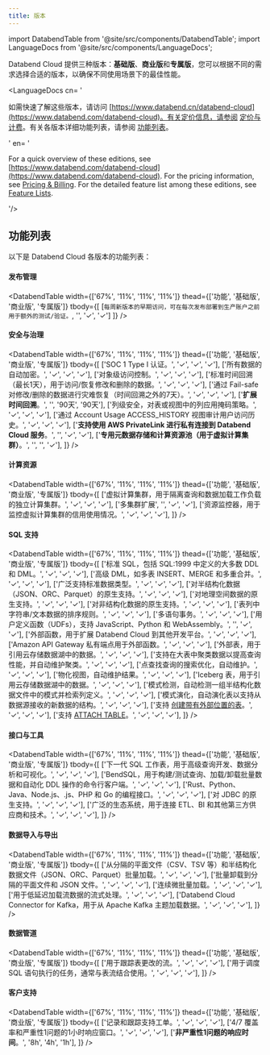 ```yaml
---
title: 版本
---
```


import DatabendTable from '@site/src/components/DatabendTable';
import LanguageDocs from '@site/src/components/LanguageDocs';

Databend Cloud 提供三种版本：**基础版**、**商业版**和**专属版**，您可以根据不同的需求选择合适的版本，以确保不同使用场景下的最佳性能。

<LanguageDocs
cn=
'

如需快速了解这些版本，请访问 [https://www.databend.cn/databend-cloud](https://www.databend.com/databend-cloud)。有关定价信息，请参阅 [定价与计费](/guides/overview/editions/dc/pricing)。有关各版本详细功能列表，请参阅 [功能列表](#feature-lists)。

'
en=
'

For a quick overview of these editions, see [https://www.databend.com/databend-cloud](https://www.databend.com/databend-cloud). For the pricing information, see [Pricing & Billing](/guides/overview/editions/dc/pricing). For the detailed feature list among these editions, see [Feature Lists](#feature-lists).

'/>

## 功能列表

以下是 Databend Cloud 各版本的功能列表：

#### 发布管理

<DatabendTable
width={['67%', '11%', '11%', '11%']}
thead={['功能', '基础版', '商业版', '专属版']}
tbody={[
[`每周新版本的早期访问，可在每次发布部署到生产账户之前用于额外的测试/验证。`, '', '✓', '✓']
]} />

#### 安全与治理

<DatabendTable
width={['67%', '11%', '11%', '11%']}
thead={['功能', '基础版', '商业版', '专属版']}
tbody={[
['SOC 1 Type I 认证。', '✓', '✓', '✓'],
['所有数据的自动加密。', '✓', '✓', '✓'],
['对象级访问控制。', '✓', '✓', '✓'],
['标准时间回溯（最长1天），用于访问/恢复修改和删除的数据。', '✓', '✓', '✓'],
['通过 Fail-safe 对修改/删除的数据进行灾难恢复（时间回溯之外的7天）。', '✓', '✓', '✓'],
['<b>扩展时间回溯</b>。', '', '90天', '90天'],
['列级安全，对表或视图中的列应用掩码策略。', '✓', '✓', '✓'],
['通过 Account Usage ACCESS_HISTORY 视图审计用户访问历史。', '✓', '✓', '✓'],
['<b>支持使用 AWS PrivateLink 进行私有连接到 Databend Cloud 服务</b>。', '', '✓', '✓'],
['<b>专用元数据存储和计算资源池（用于虚拟计算集群）</b>。', '', '', '✓'],
]}
/>

#### 计算资源

<DatabendTable
width={['67%', '11%', '11%', '11%']}
thead={['功能', '基础版', '商业版', '专属版']}
tbody={[
['虚拟计算集群，用于隔离查询和数据加载工作负载的独立计算集群。', '✓', '✓', '✓'],
['多集群扩展', '', '✓', '✓'],
['资源监控器，用于监控虚拟计算集群的信用使用情况。', '✓', '✓', '✓'],
]}
/>

#### SQL 支持

<DatabendTable
width={['67%', '11%', '11%', '11%']}
thead={['功能', '基础版', '商业版', '专属版']}
tbody={[
['标准 SQL，包括 SQL:1999 中定义的大多数 DDL 和 DML。', '✓', '✓', '✓'],
['高级 DML，如多表 INSERT、MERGE 和多重合并。', '✓', '✓', '✓'],
['广泛支持标准数据类型。', '✓', '✓', '✓'],
['对半结构化数据（JSON、ORC、Parquet）的原生支持。', '✓', '✓', '✓'],
['对地理空间数据的原生支持。', '✓', '✓', '✓'],
['对非结构化数据的原生支持。', '✓', '✓', '✓'],
['表列中字符串/文本数据的排序规则。', '✓', '✓', '✓'],
['多语句事务。', '✓', '✓', '✓'],
['用户定义函数（UDFs），支持 JavaScript、Python 和 WebAssembly。', '', '✓', '✓'],
['外部函数，用于扩展 Databend Cloud 到其他开发平台。', '✓', '✓', '✓'],
['Amazon API Gateway 私有端点用于外部函数。', '✓', '✓', '✓'],
['外部表，用于引用云存储数据湖中的数据。', '✓', '✓', '✓'],
['支持在大表中聚类数据以提高查询性能，并自动维护聚类。', '✓', '✓', '✓'],
['点查找查询的搜索优化，自动维护。', '✓', '✓', '✓'],
['物化视图，自动维护结果。', '✓', '✓', '✓'],
['Iceberg 表，用于引用云存储数据湖中的数据。', '✓', '✓', '✓'],
['模式检测，自动检测一组半结构化数据文件中的模式并检索列定义。', '✓', '✓', '✓'],
['模式演化，自动演化表以支持从数据源接收的新数据的结构。', '✓', '✓', '✓'],
['支持 <a href="/sql/sql-commands/ddl/table/ddl-create-table-external-location" target="_self">创建带有外部位置的表</a>。', '✓', '✓', '✓'],
['支持 <a href="/sql/sql-commands/ddl/table/attach-table" target="_self">ATTACH TABLE</a>。', '✓', '✓', '✓'],
]}
/>

#### 接口与工具

<DatabendTable
width={['67%', '11%', '11%', '11%']}
thead={['功能', '基础版', '商业版', '专属版']}
tbody={[
['下一代 SQL 工作表，用于高级查询开发、数据分析和可视化。', '✓', '✓', '✓'],
['BendSQL，用于构建/测试查询、加载/卸载批量数据和自动化 DDL 操作的命令行客户端。', '✓', '✓', '✓'],
['Rust、Python、Java、Node.js、.js、PHP 和 Go 的编程接口。', '✓', '✓', '✓'],
['对 JDBC 的原生支持。', '✓', '✓', '✓'],
['广泛的生态系统，用于连接 ETL、BI 和其他第三方供应商和技术。', '✓', '✓', '✓'],
]}
/>

#### 数据导入与导出

<DatabendTable
width={['67%', '11%', '11%', '11%']}
thead={['功能', '基础版', '商业版', '专属版']}
tbody={[
['从分隔的平面文件（CSV、TSV 等）和半结构化数据文件（JSON、ORC、Parquet）批量加载。', '✓', '✓', '✓'],
['批量卸载到分隔的平面文件和 JSON 文件。', '✓', '✓', '✓'],
['连续微批量加载。', '✓', '✓', '✓'],
['用于低延迟加载流数据的流式处理。', '✓', '✓', '✓'],
['Databend Cloud Connector for Kafka，用于从 Apache Kafka 主题加载数据。', '✓', '✓', '✓'],
]}
/>

#### 数据管道

<DatabendTable
width={['67%', '11%', '11%', '11%']}
thead={['功能', '基础版', '商业版', '专属版']}
tbody={[
['用于跟踪表更改的流。', '✓', '✓', '✓'],
['用于调度 SQL 语句执行的任务，通常与表流结合使用。', '✓', '✓', '✓'],
]}
/>

#### 客户支持

<DatabendTable
width={['67%', '11%', '11%', '11%']}
thead={['功能', '基础版', '商业版', '专属版']}
tbody={[
['记录和跟踪支持工单。', '✓', '✓', '✓'],
['4/7 覆盖率和严重性1问题的1小时响应窗口。', '✓', '✓', '✓'],
['<b>非严重性1问题的响应时间</b>。', '8h', '4h', '1h'],
]}
/>